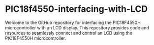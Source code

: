 # PIC18f4550-interfacing-with-LCD
 Welcome to the GitHub repository for interfacing the PIC18F4550H microcontroller with an LCD display. This repository provides code and resources to seamlessly connect and control an LCD using the PIC18F4550H microcontroller.
